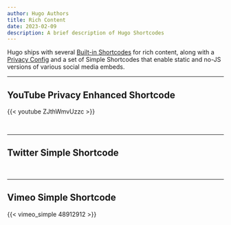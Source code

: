 ```yaml
---
author: Hugo Authors
title: Rich Content
date: 2023-02-09
description: A brief description of Hugo Shortcodes
---
```


Hugo ships with several [Built-in Shortcodes](https://gohugo.io/content-management/shortcodes/#use-hugos-built-in-shortcodes) for rich content, along with a [Privacy Config](https://gohugo.io/about/hugo-and-gdpr/) and a set of Simple Shortcodes that enable static and no-JS versions of various social media embeds.
<!--more-->
---

## YouTube Privacy Enhanced Shortcode

{{< youtube ZJthWmvUzzc >}}

<br>

---

## Twitter Simple Shortcode

<!-- x shortcode not found -->
<!-- {{< x user="DesignReviewed" id="1085870671291310081" >}} -->

<br>

---

## Vimeo Simple Shortcode

{{< vimeo_simple 48912912 >}}

